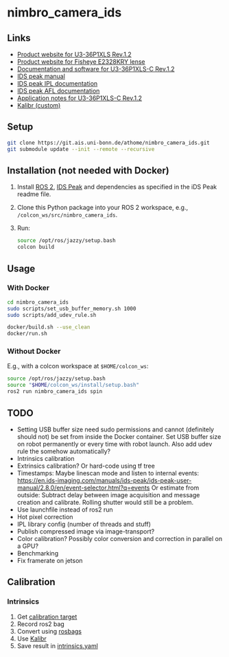 # nimbro_camera_ids

## Links

- [Product website for U3-36P1XLS Rev.1.2](https://en.ids-imaging.com/store/u3-36p1xls-rev-1-2.html)
- [Product website for Fisheye E2328KRY lense](https://en.ids-imaging.com/store/u3-36p1xls-rev-1-2.html)
- [Documentation and software for U3-36P1XLS-C Rev.1.2](https://en.ids-imaging.com/download-details/1009698.html?os=linux&version=&bus=64)
- [IDS peak manual](https://en.ids-imaging.com/download-details/1009698.html?os=linux&version=&bus=64)
- [IDS peak IPL documentation](https://en.ids-imaging.com/manuals/ids-peak/ids-peak-ipl-documentation/2.9.0/en/index.html)
- [IDS peak AFL documentation](https://en.ids-imaging.com/manuals/ids-peak/ids-peak-afl-documentation/2.9.0/en/index.html)
- [Application notes for U3-36P1XLS-C Rev.1.2](https://www.1stvision.com/cameras/IDS/IDS-manuals/en/application-notes-u3-36px.html)
- [Kalibr (custom)](https://git.ais.uni-bonn.de/athome/kalibr_ds)

## Setup

```bash
git clone https://git.ais.uni-bonn.de/athome/nimbro_camera_ids.git
git submodule update --init --remote --recursive
```

## Installation (not needed with Docker)

1. Install [ROS 2](https://docs.ros.org/en/jazzy/index.html), [IDS Peak](https://en.ids-imaging.com/files/downloads/ids-peak/readme/ids-peak-linux-readme-2.9.0_EN.html#first-start) and dependencies as specified in the iDS Peak readme file.

2. Clone this Python package into your ROS 2 workspace, e.g., `/colcon_ws/src/nimbro_camera_ids`.

3. Run:

    ```bash
    source /opt/ros/jazzy/setup.bash
    colcon build
    ```

## Usage

### With Docker

```bash
cd nimbro_camera_ids
sudo scripts/set_usb_buffer_memory.sh 1000
sudo scripts/add_udev_rule.sh

docker/build.sh --use_clean
docker/run.sh
```

### Without Docker

E.g., with a colcon workspace at `$HOME/colcon_ws`:

```bash
source /opt/ros/jazzy/setup.bash
source "$HOME/colcon_ws/install/setup.bash"
ros2 run nimbro_camera_ids spin
```

## TODO

- Setting USB buffer size need sudo permissions and cannot (definitely should not) be set from inside the Docker container. Set USB buffer size on robot permanently or every time with robot launch. Also add udev rule the somehow automatically?
- Intrinsics calibration
- Extrinsics calibration? Or hard-code using tf tree
- Timestamps: Maybe linescan mode and listen to internal events: https://en.ids-imaging.com/manuals/ids-peak/ids-peak-user-manual/2.8.0/en/event-selector.html?q=events Or estimate from outside: Subtract delay between image acquisition and message creation and calibrate. Rolling shutter would still be a problem.
- Use launchfile instead of ros2 run
- Hot pixel correction
- IPL library config (number of threads and stuff)
- Publish compressed image via image-transport?
- Color calibration? Possibly color conversion and correction in parallel on a GPU?
- Benchmarking
- Fix framerate on jetson

## Calibration

### Intrinsics

1. Get [calibration target](https://github.com/ethz-asl/kalibr/wiki/calibration-targets)
2. Record ros2 bag
3. Convert using [rosbags](https://gitlab.com/ternaris/rosbags)
4. Use [Kalibr](https://git.ais.uni-bonn.de/athome/kalibr_ds)
5. Save result in [intrinsics.yaml](nimbro_camera_ids/resources/intrinsics.yaml)
